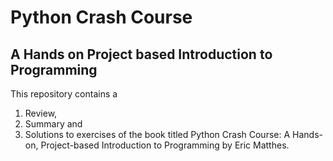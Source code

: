 # Python Crash Course

## A Hands on Project based Introduction to Programming

This repository contains a 
  1. Review,
  2. Summary and
  3. Solutions to exercises 
of the book titled Python Crash Course: A Hands-on, Project-based Introduction to Programming by Eric Matthes.

